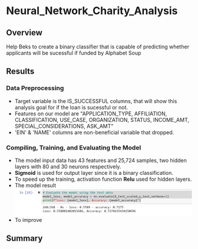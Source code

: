 # Neural_Network_Charity_Analysis

## Overview 
Help Beks to create a binary classifier that is capable of predicting whether applicants will be sucessful if funded by Alphabet Soup

## Results
### Data Preprocessing
- Target variable is the IS_SUCCESSFUL columns, that will show this analysis goal for if the loan is sucessful or not.
- Features on our model are "APPLICATION_TYPE, AFFILIATION, CLASSIFICATION, USE_CASE, ORGANIZATION, STATUS, INCOME_AMT, SPECIAL_CONSIDERATIONS, ASK_AMT"
- 'EIN' & 'NAME' columns are non-beneficial variable that dropped.

### Compiling, Training, and Evaluating the Model
- The model input data has 43 features and 25,724 samples, two hidden layers with 80 and 30 neurons respectively.
- **Sigmoid** is used for output layer since it is a binary classification.
- To speed up the training, activation function **Relu** used for hidden layers.
- The model result ![Original](https://github.com/jamesmoonusa/Neural_Network_Charity_Analysis/blob/main/Original%20Model%20Result.PNG)
- To improve 

## Summary
